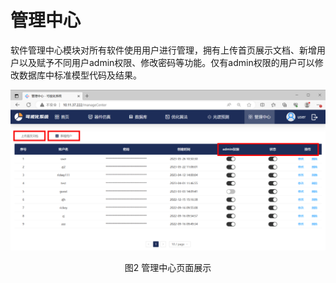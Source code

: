 # 管理中心

软件管理中心模块对所有软件使用用户进行管理，拥有上传首页展示文档、新增用户以及赋予不同用户admin权限、修改密码等功能。仅有admin权限的用户可以修改数据库中标准模型代码及结果。

![管理中心.png](security.png)
<center> 图2 管理中心页面展示 </center>
